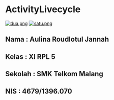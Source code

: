 # ActivityLivecycle

[![dua.png](https://s22.postimg.org/p6nd37upd/dua.png)](https://postimg.org/image/61k3tgg19/)
[![satu.png](https://s11.postimg.org/i4a4lkzsz/satu.png)](https://postimg.org/image/3l2zk66nz/)

## Nama : Aulina Roudlotul Jannah
## Kelas  : XI RPL 5
## Sekolah : SMK Telkom Malang 
## NIS : 4679/1396.070
